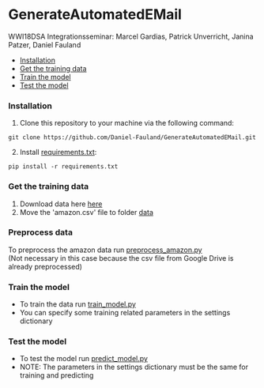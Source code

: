 # GenerateAutomatedEMail
WWI18DSA Integrationsseminar: Marcel Gardias, Patrick Unverricht, Janina Patzer, Daniel Fauland

- [Installation](#installation)
- [Get the training data](#get-the-training-data)  
- [Train the model](#train-the-model)
- [Test the model](#test-the-model)

### Installation
1. Clone this repository to your machine via the following command:
``` shell
git clone https://github.com/Daniel-Fauland/GenerateAutomatedEMail.git
```
2. Install [requirements.txt](requirements.txt):
``` shell
pip install -r requirements.txt
```

### Get the training data
1. Download data here [here](https://drive.google.com/file/d/17R2aP9UjUHQo5iLzXtgxsbk1K9z1Z9v5/view?usp=sharing) <br/>
2. Move the 'amazon.csv' file to folder [data](data)

### Preprocess data
To preprocess the amazon data run [preprocess_amazon.py](python/preprocess_amazon.py) <br/>
(Not necessary in this case because the csv file from Google Drive is already preprocessed)

### Train the model
- To train the data run [train_model.py](python/train_model.py)
- You can specify some training related parameters in the settings dictionary

### Test the model
- To test the model run [predict_model.py](python/predict_model.py)
- NOTE: The parameters in the settings dictionary must be the same for training and predicting

